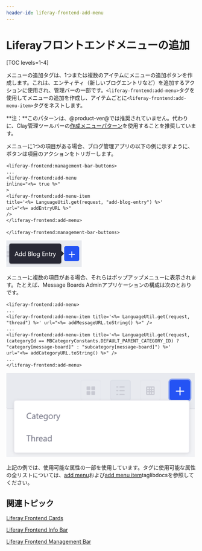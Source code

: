 ```yaml
---
header-id: liferay-frontend-add-menu
---
```


# Liferayフロントエンドメニューの追加

[TOC levels=1-4]

メニューの追加タグは、1つまたは複数のアイテムにメニューの追加ボタンを作成します。これは、エンティティ（新しいブログエントリなど）を追加するアクションに使用され、管理バーの一部です。`<liferay-frontend:add-menu>`タグを使用してメニューの追加を作成し、アイテムごとに`<liferay-frontend:add-menu-item>`タグをネストします。

**注：**このパターンは、@product-ver@では推奨されていません。代わりに、Clay管理ツールバーの[作成メニューパターン](/docs/7-1/tutorials/-/knowledge_base/t/clay-management-toolbar#creation-menu)を使用することを推奨しています。

メニューに1つの項目がある場合、ブログ管理アプリの以下の例に示すように、ボタンは項目のアクションをトリガーします。

    <liferay-frontend:management-bar-buttons>
    ...
    <liferay-frontend:add-menu
    inline="<%= true %>"
    >
    <liferay-frontend:add-menu-item
    title='<%= LanguageUtil.get(request, "add-blog-entry") %>'
    url="<%= addEntryURL %>"
    />
    </liferay-frontend:add-menu>
    
    </liferay-frontend:management-bar-buttons>

![図1：追加ボタンのパターンは、`add-menu`タグと少なくとも1つの`add-menu-item` タグで構成されます。](../../../images/liferay-frontend-taglib-add-menu-one-item.png)

メニューに複数の項目がある場合、それらはポップアップメニューに表示されます。たとえば、Message Boards Adminアプリケーションの構成は次のとおりです。

    <liferay-frontend:add-menu>
    ...
    <liferay-frontend:add-menu-item title='<%= LanguageUtil.get(request,
    "thread") %>' url="<%= addMessageURL.toString() %>" />
    ...
    <liferay-frontend:add-menu-item title='<%= LanguageUtil.get(request,
    (categoryId == MBCategoryConstants.DEFAULT_PARENT_CATEGORY_ID) ?
    "category[message-board]" : "subcategory[message-board]") %>'
    url="<%= addCategoryURL.toString() %>" />
    ...
    </liferay-frontend:add-menu>

![図2：追加ボタンのパターンは、`add-menu`タグと少なくとも1つの`add-menu-item` タグで構成されます。](../../../images/liferay-frontend-taglib-add-menu-items.png)

上記の例では、使用可能な属性の一部を使用しています。タグに使用可能な属性の全リストについては、[add menu](@app-ref@/foundation/latest/taglibdocs/liferay-frontend/add-menu.html)および[add menu item](@app-ref@/foundation/latest/taglibdocs/liferay-frontend/add-menu-item.html)taglibdocsを参照してください。

## 関連トピック

[Liferay Frontend Cards](/docs/7-1/tutorials/-/knowledge_base/t/liferay-frontend-cards)

[Liferay Frontend Info Bar](/docs/7-1/tutorials/-/knowledge_base/t/liferay-frontend-info-bar)

[Liferay Frontend Management Bar](/docs/7-1/tutorials/-/knowledge_base/t/liferay-frontend-management-bar)
